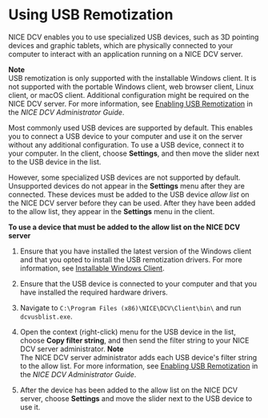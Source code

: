 # Using USB Remotization<a name="using-usb"></a>

NICE DCV enables you to use specialized USB devices, such as 3D pointing devices and graphic tablets, which are physically connected to your computer to interact with an application running on a NICE DCV server\.

**Note**  
USB remotization is only supported with the installable Windows client\. It is not supported with the portable Windows client, web browser client, Linux client, or macOS client\. Additional configuration might be required on the NICE DCV server\. For more information, see [Enabling USB Remotization](https://docs.aws.amazon.com/dcv/latest/adminguide/manage-usb-remote.html) in the *NICE DCV Administrator Guide*\.

Most commonly used USB devices are supported by default\. This enables you to connect a USB device to your computer and use it on the server without any additional configuration\. To use a USB device, connect it to your computer\. In the client, choose **Settings**, and then move the slider next to the USB device in the list\.

However, some specialized USB devices are not supported by default\. Unsupported devices do not appear in the **Settings** menu after they are connected\. These devices must be added to the USB device *allow list* on the NICE DCV server before they can be used\. After they have been added to the allow list, they appear in the **Settings** menu in the client\.

**To use a device that must be added to the allow list on the NICE DCV server**

1. Ensure that you have installed the latest version of the Windows client and that you opted to install the USB remotization drivers\. For more information, see [Installable Windows Client](client-windows.md#client-windows-install)\.

1. Ensure that the USB device is connected to your computer and that you have installed the required hardware drivers\.

1. Navigate to `C:\Program Files (x86)\NICE\DCV\Client\bin\` and run `dcvusblist.exe`\.

1. Open the context \(right\-click\) menu for the USB device in the list, choose **Copy filter string**, and then send the filter string to your NICE DCV server administrator\.
**Note**  
The NICE DCV server administrator adds each USB device's filter string to the allow list\. For more information, see [Enabling USB Remotization](https://docs.aws.amazon.com/dcv/latest/adminguide/manage-usb-remote.html) in the *NICE DCV Administrator Guide*\.

1. After the device has been added to the allow list on the NICE DCV server, choose **Settings** and move the slider next to the USB device to use it\.